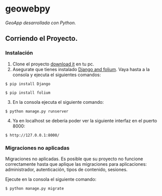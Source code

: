 # geowebpy

_GeoApp desarrollada con Python._

## Corriendo el Proyecto.

### Instalación

1. Clone el proyecto [download it](https://github.com/gtoranzo/geowebpy) en tu pc.
2. Asegurate que tienes instalado [Django and folium](https://pypi.org/project/Django/).
   Vaya hasta a la consola y ejecuta el siguientes comandos:

```
$ pip install Django
```

```
$ pip install folium
```

3. En la consola ejecuta el siguiente comando:

```
$ python manage.py runserver
```

4. Ya en localhost se debería poder ver la siguiente interfaz en el puerto 8000:

```
$ http://127.0.0.1:8000/
```

### Migraciones no aplicadas

Migraciones no aplicadas. Es posible que su proyecto no funcione correctamente hasta que aplique las migraciones para aplicaciones: administrador, autenticación, tipos de contenido, sesiones.

Ejecute en la consola el siguiente comando:

```
$ python manage.py migrate
```
